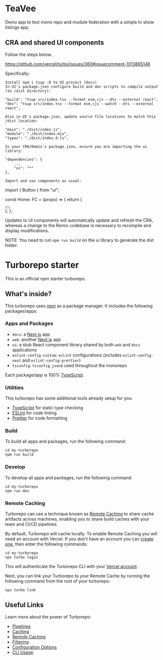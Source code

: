 # TeaVee
Demo app to test mono repo and module federation with a simple tv show listings app.

## CRA and shared UI components
Follow the steps below.

https://github.com/vercel/turbo/issues/360#issuecomment-1013885148

Specifically:

    Install npm i tsup -D to UI project (docs)
    In UI's package.json configure build and dev scripts to compile output (to /dist directory):

    "build": "tsup src/index.tsx --format esm,cjs --dts --external react",
    "dev": "tsup src/index.tsx --format esm,cjs --watch --dts --external react",

    Also in UI's package.json, update source file locations to match this /dist location:

    "main": "./dist/index.js",
    "module": "./dist/index.mjs",
    "types": "./dist/index.d.ts",

    In your CRA/Remix's package.json, ensure you are importing the ui library:

    "dependencies": {
        ...
        "ui": "*"
    },

    Import and use components as usual:

import { Button } from "ui";

const Home: FC = (props) => {
  return (
    <div>
      <Button />
    </div>
  );
};

Updates to UI components will automatically update and refresh the CRA, whereas a change to the Remix codebase is necessary to recompile and display modifications.

NOTE: You need to run `npm run build` on the ui library to generate the dist folder.


# Turborepo starter

This is an official npm starter turborepo.

## What's inside?

This turborepo uses [npm](https://www.npmjs.com/) as a package manager. It includes the following packages/apps:

### Apps and Packages

- `docs`: a [Next.js](https://nextjs.org/) app
- `web`: another [Next.js](https://nextjs.org/) app
- `ui`: a stub React component library shared by both `web` and `docs` applications
- `eslint-config-custom`: `eslint` configurations (includes `eslint-config-next` and `eslint-config-prettier`)
- `tsconfig`: `tsconfig.json`s used throughout the monorepo

Each package/app is 100% [TypeScript](https://www.typescriptlang.org/).

### Utilities

This turborepo has some additional tools already setup for you:

- [TypeScript](https://www.typescriptlang.org/) for static type checking
- [ESLint](https://eslint.org/) for code linting
- [Prettier](https://prettier.io) for code formatting

### Build

To build all apps and packages, run the following command:

```
cd my-turborepo
npm run build
```

### Develop

To develop all apps and packages, run the following command:

```
cd my-turborepo
npm run dev
```

### Remote Caching

Turborepo can use a technique known as [Remote Caching](https://turbo.build/repo/docs/core-concepts/remote-caching) to share cache artifacts across machines, enabling you to share build caches with your team and CI/CD pipelines.

By default, Turborepo will cache locally. To enable Remote Caching you will need an account with Vercel. If you don't have an account you can [create one](https://vercel.com/signup), then enter the following commands:

```
cd my-turborepo
npx turbo login
```

This will authenticate the Turborepo CLI with your [Vercel account](https://vercel.com/docs/concepts/personal-accounts/overview).

Next, you can link your Turborepo to your Remote Cache by running the following command from the root of your turborepo:

```
npx turbo link
```

## Useful Links

Learn more about the power of Turborepo:

- [Pipelines](https://turbo.build/repo/docs/core-concepts/monorepos/running-tasks)
- [Caching](https://turbo.build/repo/docs/core-concepts/caching)
- [Remote Caching](https://turbo.build/repo/docs/core-concepts/remote-caching)
- [Filtering](https://turbo.build/repo/docs/core-concepts/monorepos/filtering)
- [Configuration Options](https://turbo.build/repo/docs/reference/configuration)
- [CLI Usage](https://turbo.build/repo/docs/reference/command-line-reference)
